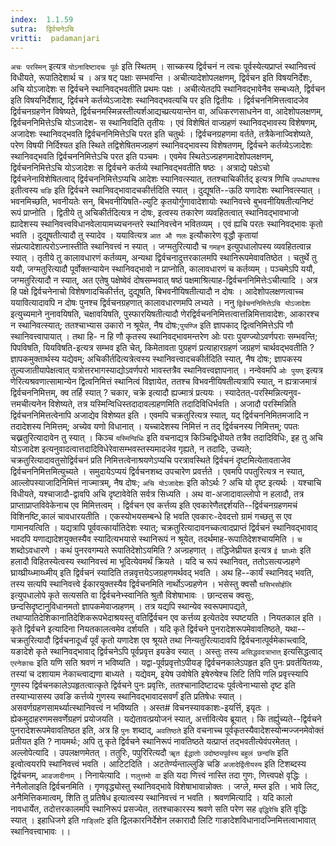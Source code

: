 ```yaml
---
index:  1.1.59
sutra:  द्विर्वचनेऽचि
vritti:  padamanjari
---
```


`अचः परस्मिन्` इत्यत्र `योऽनादिष्टादचः पूर्वः` इति स्थितम् । साच्कस्य द्विर्वचनं न त्वचः पूर्वस्येत्यप्राप्तं स्थानिवत्त्वं विधीयते, रूपातिदेशार्थ च ।
अत्र षट् पक्षाः सम्भवन्ति । अचीत्यादेशोपलक्षणम्, द्विर्वचन इति विषयनिर्देशः, अचि योऽजादेशः स द्विर्वचने स्थानिवद्भवतीति प्रथमः पक्षः । अचीत्येतदपि स्थानिवद्भावेनैव सम्बध्यते, द्विर्वचन इति विषयनिर्देशाद्, द्विर्वचने कर्तव्येऽजादेशः स्थानिवद्भवत्यचि पर इति द्वितीयः । द्विर्वचननिमित्तत्वादजेव द्विर्वचनग्रहणेन विषेष्यते, द्विर्वचनमस्मिन्नस्तीत्यर्शआद्यच्प्रत्ययान्तेन वा, अधिकरणसाधनेन वा, आदेशोपलक्षणम्, द्विर्वचननिमित्तेऽचि योऽजादेश- स स्थानिवदिति तृतीयः । एवं विशेषितं वाज्ग्रहणं स्थानिवद्भावस्य विशेषणम्, अजादेशः स्थानिवद्भवति द्विर्वचननिमित्तेऽचि परत इति चतुर्थः । द्विर्वचनग्रहणमा वर्तते, तत्रैकेनाज्विशेष्यते, परेण विषयी निर्दिश्यत इति स्थिते तद्विशेषितमज्ग्रहणं स्थानिवद्भावस्य विशेषतणम्, द्विर्वचने कर्तव्येऽजादेशः स्थानिवद्भवति द्विर्वचननिमित्तेऽचि परत इति पञ्चमः । एवमेव स्थितेऽज्ग्रहणमादेशोपलक्षणम्, द्विर्वचननिमित्तेऽचि योऽजादेशः स द्विर्वचने कर्तव्ये स्थानिवद्भवतीति षष्ठः ।
अत्राद्ये पक्षेऽचो द्विर्वचनेनाविशेषितत्वाद् द्विर्वचननिमित्तेऽप्यचि आदेशः स्यानिवत्स्यात्, ततश्चाचिकीर्तद् इत्यत्र णिचि `उपधायाश्च` इतीत्वस्य `चङि` इति द्विर्वचने स्थानिवद्भावादचकीर्त्तदिति स्यात् । दुद्यूषति--ऊठि यणादेशः स्थानिवत्स्यात् । भवनमिच्छति, भवनीयतेः सन्, बिभवनीयिषति-ल्युटि कृतयोर्गुणावादेशायोः स्थानिवत्त्वे बुभवनीयिषतीत्यनिष्टं रूपं प्राप्नोति । द्वितीये तु अचिकीर्तदित्यत्र न दोषः, इत्वस्य तकारेण व्यवहितत्वात् स्थानिवद्भावभाजो ह्यादेशस्य स्थानिवत्त्वविधानवेलायामच्यचनन्तरे स्थानिवत्त्वेन भवितव्यम् । एवं ह्यचि परतः स्थानिवद्भावः कृतो भवति । दुद्यूषतीत्यादौ तु स्यादेव । ययावित्यत्र `आत औ णलः` इत्यौकारेण वृद्धौ कृतायां संप्रत्यादेशात्परोऽज्नास्तीति स्थानिवत्त्वं न स्यात् । जग्मतुरित्यादौ च `गमहन` इत्युपधालोपस्य व्यवहितत्वान्न स्यात् । तृतीये तु कालावधारणं कर्तव्यम्, अन्यथा द्विर्वचनादुत्तरकालमपि स्थानिरूपमेवावतिष्ठेत । चतुर्थे तु ययौ, जग्मतुरित्यादौ पूर्वोक्तन्यायेन स्थानिवद्भावो न प्राप्नोति, कालावधारणं च कर्तव्यम् । पञ्चमेऽपि ययौ, जग्मतुरित्यादौ न स्यात्, अत एतेषु पक्षेष्वेवं दोषसम्भवात् षष्ठं पक्षमाश्रित्याह-द्विर्वचननिमित्तेःऽचीत्यादि । अत्र हि पक्षे द्विर्वचनेनाचो विशेषणादचिकीर्त्तत्, दुद्यूषति, बिभवनीयिषतीत्यादौ न दोषः । आदेशोपलक्षणत्वाच्च ययावित्यादावपि न दोषः पुनश्च द्विर्वचनग्रहणात् कालावधारणमपि लभ्यते । ननु `द्विर्वचननिमित्तेऽचि योऽजादेशः` इत्युच्यमाने नुनावयिषति, चक्षावयिषति, पुस्फारयिषतीत्यादौ णेरद्विर्वचननिमित्तत्वात्तन्निमित्तावादेशः, आकारश्च न स्थानिवत्स्यात्; ततश्चाभ्यास उकारो न श्रूयेत, नैष दोषः;`पुयण्जि` इति ज्ञापकाद् द्वित्वनिमित्तेऽपि णौ स्थानिवत्त्वापायात् । तथा हि- न हि णौ कृतस्य स्थानिवद्भावमन्तरेण ओः पराः पुयण्ज्योऽवर्णपराः सम्भवन्ति; पिपविषति, यियविषति-इत्यत्र सम्भव इति चेत्, किमेतावता पुग्रहणं प्रत्याहारग्रहणं जग्रहणं चार्थवद्भवतीति ? ज्ञापकमुक्तार्थस्य यद्येवम्; अचिकीर्तदित्यत्रेत्वस्य स्थानिवत्त्वादचकीर्तदिति स्यात्, नैष दोषः; ज्ञापकस्य तुल्यजातीयापेक्षत्वात् यत्रोत्तरभागस्याद्योऽवर्णपरो भावस्तत्रैव स्थानिवत्त्वज्ञापनात् । नन्वेवमपि `ओः पुयण्` इत्यत्र णेरित्यश्रवणात्सामान्येन द्वित्वनिमित्तं स्थानित्वं विज्ञायेत, ततश्च विभवनीयिषतीत्यत्रापि स्यात्, न ह्यत्राजमात्रं द्विर्वचननिमित्तम्, क्व तर्हि स्यात् ? चकार, चक्रे इत्यादौ ह्यज्मात्रं प्रत्ययः । स्यादेतत्-परस्मिन्नित्यनुव-त्तमचीत्यनेन विशेष्यते, तत्र यस्मिन्विधिस्तदादावल्ग्रहणमिति तदादिविधिर्भवति । अजादौ परस्मिन्निति द्विर्वचननिमित्तत्वेनापि अजाद्येव विशेष्यत इति । एवमपि चक्रतुरित्यत्र स्यात्, यद् द्विर्वचननिमितमजादि न तदादेशस्य निमित्तम्; अच्येव यणो विधानात् । यच्चादेशस्य निमित्तं न तद् द्विर्वचनस्य निमित्तम्; पपतः चख्नतुरित्यादावेन तु स्यात् । किञ्च `यस्मिन्विधिः` इति वचनाद्यत्र किञ्चिद्विधीयते तत्रैव तदादिविधिः, इह तु अचि योऽजादेश इत्यनुवादत्वात्तदादिविधेरेवासम्भवस्तस्यमादजेव गृह्यते,  न तदादिः, उच्यते; चक्रतुरित्यादावतुसोद्विर्वचनं प्रति निमित्तत्वेनाश्रयणेऽप्यचि परत्रावस्थिते द्विर्वचनं दृष्टमित्येतावताजेव द्विर्वचननिमित्तमित्युच्यते । समुदायेऽप्ययं द्विर्वचनशब्द उपचारेण प्रवर्त्तते । एवमपि पपतुरित्यत्र न स्यात्, आल्लोपस्याजादिनिमित्तं नाज्मात्रम्, नैष दोषः; `अचि योऽजादेशः` इति कोऽर्थः ? अचि यो दृष्ट इत्यर्थः । यश्चाचि विधीयते, यश्चाजादौ-द्वावपि अचि दृष्टावेवेति सर्वत्र सिध्यति । अथ वा-अजादावाल्लोपो न हलादौ, तत्र प्राप्ताप्राप्तविवेकेनाच एव मिमित्तत्वम् । द्विर्वचन एव कर्त्तव्य इति एवकारेणैतद्दर्शयति--द्विर्वचनग्रहणमचं विशिनष्टि,कालं चावधारयतीति । एकस्योभयसम्बन्धे हि भवति एवकारः-देवदत्तो ग्रामं गच्छतु स एव गामानयत्विति । यद्यत्रापि पूर्ववत्कार्यातिदेशः स्यात्; चक्रतुरित्यादावनच्कत्वादप्राप्तं द्विर्वचनं स्थानिवद्भावाद् भवदपि यणाद्यादेशयुक्तस्यैव स्यादित्यभयासे स्थानिरूपं न श्रूयेत, तदर्थमाह-रूपातिदेशश्चायमिति । `च` शब्दोऽवधारणे । कथं पुनरवगम्यते रूपातिदेशोऽयमिति ? अज्ग्रहणात् । तद्धिजेघ्रीयत इत्यत्र `ई घ्राध्मोः` इति हलादौ विहितस्येत्वस्य स्थानिवत्त्वं मा भूदित्येवमर्थं क्रियते । यदि च रूपं स्थानिवत्, ततोऽसत्यज्ग्रहणे घ्राय्घ्रीय्ध्माय्ध्मीय् इति द्विर्वचनं स्यादिति तन्नवृत्तयेऽजग्रहणमर्थवद् भवति । अथ हि--कार्यं स्थानिवद् भवति, तस्य सत्यपि स्थानिवत्त्वे ईकारयुक्तस्यैव द्विर्वचनमिति नार्थोऽज्ग्रहणेन । भसेस्तु क्वसौ `घसिभसोर्हलि` इत्युपधालोपे कृते सत्यसति वा द्विर्वचनेभ्स्वानिति श्रुतौ विशेषाभावः । छान्दसच क्वसुः, छन्दसिदृष्टानुविधानमतो ज्ञापकमेवाज्ग्रहणम् । तत्र यद्यपि स्थान्येव स्वरूपमापद्यते, तथाप्यातिदेशिकानातिदेशिकरूपभेदाश्रयस्तु वतिर्द्विर्वचन एव कर्त्तव्य इत्येतदेव स्पष्टयति । नियतकाल इति । कृते द्विर्वचने इत्यादिना नियतकालत्वमेव दर्शयति । यदि कृते द्विर्वचने पुनरादेशरूपमेवावतिष्ठते, यथा--चक्रतुरित्यादौ द्विर्वचनादूर्ध्वं पूर्वं कृतो यणादेश एव श्रूयते तथा निन्यतुरित्यादावपि द्विर्वचनात्पूर्वमेकाच्त्वादि, यङादेशे कृते स्थानिवद्भावाद् द्विर्वचनेऽपि पूर्वप्रवृत्त इयङेव स्यात् । अस्तुः तस्य `असिद्धवदत्राभात्` इत्यसिद्धत्वाद् `एरनेकाचः` इति यणि सति श्रवणं न भविष्यति । यद्वा-पूर्वप्रवृत्तोऽपीयङ् द्विर्वचनकालेऽपहृत इति पुनः प्रवर्तयितव्यः, तस्यां च दशायाम नेकाच्त्वाद्यणा बाध्यते । यद्येवम्, इयेष उवोषेति इषेरुषेश्च लिटि तिपि णलि प्रवृत्त्स्यापि गुणस्य द्विर्वचनकालेऽपहृतत्वात्कृते द्विर्वचने पुनः प्रवृत्तिः, ततश्चानादिष्टादचः पूर्वत्वेनाभ्यासो दृष्ट इति तस्याभ्यासस्य उवङि कर्त्तव्ये गुणस्य स्थानिवद्भावादसवर्णं इति प्रतिषेधः स्यात् । असवर्णग्रहणसामर्थ्यात्स्थानिवत्त्वं न भविष्यति । अस्त# विचनस्यावकाशः-इयर्त्ति, इयृतः । ह्येकमुदाहरणमसवर्णेग्रहणं प्रयोजयति । यद्येतावत्प्रयोजनं स्यात्, अर्त्तावित्येव ब्रूयात् । कि तर्ह्युच्यते--द्विर्वचने पुनरादेशरूपमेवावतिष्ठत इति, अत्र हि `पुनः` शब्दाद्, `अवतिष्ठते` इति वचनाच्च पूर्वकृतस्यैवादेशस्योन्मज्जनमेवोक्तं प्रतीयत इति ? नायमर्थः; अपि तु कृते द्विर्वचने स्थानिरूपं नावतिष्ठते यत्प्राप्तं तद्भवतीत्येवंपरमेतत् ।
अल्लोपेत्यादि । उपलक्षणमेतत् । ततुरिः, पपुरिरित्यदौ `ॠत ईद्धातोः` `उदोष्ठ्यपूर्वस्य` `बहुलं छन्दसि` इति इत्वोत्वयरपि स्थानिवत्त्वं भवति ।
आटिटदिति । अटतेर्ण्यन्ताल्लुङि चङि `अजादेर्द्वितीयस्य` इति टिशब्दस्य द्विर्वचनम्, `आडजादीनाम्` । निनायेत्यादि । `णलुत्तमो वा` इति यदा णित्त्वं नास्ति तदा गुणः, णित्त्वपक्षे वृद्धिः ।
नेनैलोलाइति द्विर्वचनमिति । गृणवृद्ध्योस्तु स्थानिवद्भावे विशेषाभावान्नोक्तः ।
जग्ले, मम्ल इति । भावे लिट्, अनैमित्तिकमात्वम्, शिति तु प्रतिषेध इत्यात्वस्य स्थानिवत्त्वं न भवति । श्रवणमित्यादि । यदि कालो नावधार्येत, तदोत्तरकालमपि स्थानिरूपं प्रसज्येत, ततश्चाकारस्य श्रवणे सति परेण सह `वृद्धिरेचि` इति वृद्धिः स्यात् । इहाधिजगे इति `गाङ्लिटि` इति द्विलकारनिर्देशेन लकारादौ लिटि गाङादेशविधानादज्निमित्तत्वाभावात् स्थानिवत्त्वाभावः ।।
